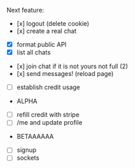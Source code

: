 Next feature:

* [x] logout (delete cookie)
* [x] create a real chat
* [x] format public API
* [x] list all chats
* [x] join chat if it is not yours not full (2)
* [x] send messages! (reload page)
* [ ] establish credit usage
* ALPHA
* [ ] refill credit with stripe
* [ ] /me and update profile
* BETAAAAAA
* [ ] signup
* [ ] sockets
